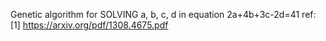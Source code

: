 Genetic algorithm for SOLVING a, b, c, d in equation 2a+4b+3c-2d=41
ref:
[1] https://arxiv.org/pdf/1308.4675.pdf
